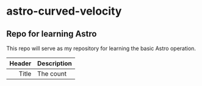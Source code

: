 # astro-curved-velocity
## Repo for learning Astro

This repo will serve as my repository for learning the basic Astro operation.

| Header | Description |
|-------:|-------------|
| Title | The count |
